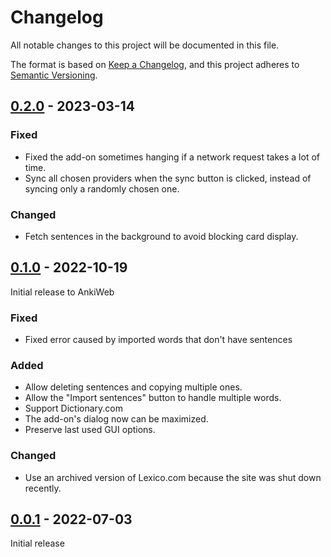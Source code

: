 # Changelog

All notable changes to this project will be documented in this file.

The format is based on [Keep a Changelog](https://keepachangelog.com/en/1.0.0/),
and this project adheres to [Semantic Versioning](https://semver.org/spec/v2.0.0.html).

## [0.2.0] - 2023-03-14

### Fixed

-   Fixed the add-on sometimes hanging if a network request takes a lot of time.
-   Sync all chosen providers when the sync button is clicked, instead of syncing only a randomly chosen one.

### Changed

-   Fetch sentences in the background to avoid blocking card display.

## [0.1.0] - 2022-10-19

Initial release to AnkiWeb

### Fixed

-   Fixed error caused by imported words that don't have sentences

### Added

-   Allow deleting sentences and copying multiple ones.
-   Allow the "Import sentences" button to handle multiple words.
-   Support Dictionary.com
-   The add-on's dialog now can be maximized.
-   Preserve last used GUI options.

### Changed

-   Use an archived version of Lexico.com because the site was shut down recently.

## [0.0.1] - 2022-07-03

Initial release

[0.2.0]: https://github.com/abdnh/anki-incontext/compare/0.1.0...0.2.0
[0.1.0]: https://github.com/abdnh/anki-incontext/compare/0.0.1...0.1.0
[0.0.1]: https://github.com/abdnh/anki-incontext/commits/0.0.1
